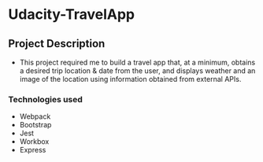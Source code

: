 # Udacity-TravelApp
## Project Description
- This project required me to build a travel app that, at a minimum, obtains a desired trip location & date from the user, and displays weather and an image of the location using information obtained from external APIs.
### Technologies used
* Webpack
* Bootstrap
* Jest
* Workbox
* Express


